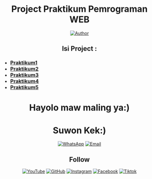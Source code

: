 <div align=center>
<p>
<h1>Project Praktikum Pemrograman WEB</h1>
<p>
<a href="https://github.com/serafallleviathan"><img title="Author" src="https://img.shields.io/badge/Author-Levia☆tan-red.svg?style=for-the-badge&logo=github" /></a>
<h2>Isi Project :</h2>
<p>
<h3>
<ul align=left>
<li><a href="praktikum1">Praktikum1</a></li>
<li><a href="praktikum2">Praktikum2</a></li>
<li><a href="praktikum3">Praktikum3</a></li>
<li><a href="praktikum4">Praktikum4</a></li>
<li><a href="praktikum5">Praktikum5</a></li>
</ul>
</h3>
<p>
<h1>Hayolo maw maling ya:)</h1>
<h1>Suwon Kek:)</h1>
<a href="https://wa.me/6281918532071"><img title="WhatsApp" src="https://img.shields.io/badge/WhatsApp-white.svg?style=for-the-badge&logo=whatsapp" /></a>
<a href="https://www.sera.levia.tan@gmail.com"><img title="Email" src="https://img.shields.io/badge/Email-white.svg?style=for-the-badge&logo=gmail" /></a>
<h2>Follow</h2>
<a href="https://www.youtube.com/@Levia-tan"><img title="YouTube" src="https://img.shields.io/badge/YouTube-red.svg?style=for-the-badge&logo=youtube" /></a>
<a href="https://www.github.com/serafallleviathan"><img title="GitHub" src="https://img.shields.io/badge/GitHub-black.svg?style=for-the-badge&logo=github" /></a>
<a href="https://www.instagram.com/sera.levia_tan"><img title="Instagram" src="https://img.shields.io/badge/Instagram-white.svg?style=for-the-badge&logo=instagram" /></a>
<a href="https://www.facebook.com/sera.leviathan"><img title="Facebook" src="https://img.shields.io/badge/Facebook-blue.svg?style=for-the-badge&logo=facebook" /></a>
<a href="https://www.tiktok.com/@dxdleviathan"><img title="Tiktok" src="https://img.shields.io/badge/Tiktok-black.svg?style=for-the-badge&logo=tiktok" /></a>
</div>